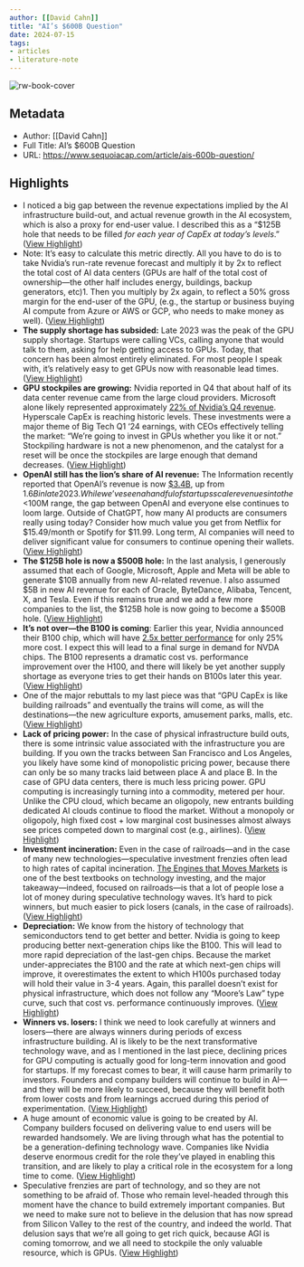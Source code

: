 ```yaml
---
author: [[David Cahn]]
title: "AI’s $600B Question"
date: 2024-07-15
tags: 
- articles
- literature-note
---
```

![rw-book-cover](https://www.sequoiacap.com/wp-content/uploads/sites/6/2024/06/600B-OG.png)

## Metadata
- Author: [[David Cahn]]
- Full Title: AI’s $600B Question
- URL: https://www.sequoiacap.com/article/ais-600b-question/

## Highlights
- I noticed a big gap between the revenue expectations implied by the AI infrastructure build-out, and actual revenue growth in the AI ecosystem, which is also a proxy for end-user value. I described this as a “$125B hole that needs to be filled *for each year of CapEx at today’s levels*.” ([View Highlight](https://read.readwise.io/read/01j2vym399vdsv1mb4p7g3t0wn))
- Note: It’s easy to calculate this metric directly. All you have to do is to take Nvidia’s run-rate revenue forecast and multiply it by 2x to reflect the total cost of AI data centers (GPUs are half of the total cost of ownership—the other half includes energy, buildings, backup generators, etc)1. Then you multiply by 2x again, to reflect a 50% gross margin for the end-user of the GPU, (e.g., the startup or business buying AI compute from Azure or AWS or GCP, who needs to make money as well). ([View Highlight](https://read.readwise.io/read/01j2vyqn9wg3tvd7av5tse90p7))
- **The supply shortage has subsided:** Late 2023 was the peak of the GPU supply shortage. Startups were calling VCs, calling anyone that would talk to them, asking for help getting access to GPUs. Today, that concern has been almost entirely eliminated. For most people I speak with, it’s relatively easy to get GPUs now with reasonable lead times. ([View Highlight](https://read.readwise.io/read/01j2vyqxqwq6dt56gmqc9nne9c))
- **GPU stockpiles are growing:** Nvidia reported in Q4 that about half of its data center revenue came from the large cloud providers. Microsoft alone likely represented approximately [22% of Nvidia’s Q4 revenue](https://platformonomics.com/2024/02/follow-the-capex-triangulating-nvidia/comment-page-1/). Hyperscale CapEx is reaching historic levels. These investments were a major theme of Big Tech Q1 ‘24 earnings, with CEOs effectively telling the market: “We’re going to invest in GPUs whether you like it or not.” Stockpiling hardware is not a new phenomenon, and the catalyst for a reset will be once the stockpiles are large enough that demand decreases. ([View Highlight](https://read.readwise.io/read/01j2vyrjjpc90j78hp1pdk8dk7))
- **OpenAI still has the lion’s share of AI revenue:** The Information recently reported that OpenAI’s revenue is now [$3.4B](https://www.theinformation.com/articles/openais-annualized-revenue-doubles-to-3-4-billion-since-late-2023?rc=0uxjjk), up from $1.6B in late 2023. While we’ve seen a handful of startups scale revenues into the <$100M range, the gap between OpenAI and everyone else continues to loom large. Outside of ChatGPT, how many AI products are consumers really using today? Consider how much value you get from Netflix for $15.49/month or Spotify for $11.99. Long term, AI companies will need to deliver significant value for consumers to continue opening their wallets. ([View Highlight](https://read.readwise.io/read/01j2vys9jbxznkxfed9xp1ft1e))
- **The $125B hole is now a $500B hole:** In the last analysis, I generously assumed that each of Google, Microsoft, Apple and Meta will be able to generate $10B annually from new AI-related revenue. I also assumed $5B in new AI revenue for each of Oracle, ByteDance, Alibaba, Tencent, X, and Tesla. Even if this remains true and we add a few more companies to the list, the $125B hole is now going to become a $500B hole. ([View Highlight](https://read.readwise.io/read/01j2vysh2nvgyfa1gdnr4ycy06))
- **It’s not over—the B100 is coming**: Earlier this year, Nvidia announced their B100 chip, which will have [2.5x better performance](https://www.nextplatform.com/2024/03/18/with-blackwell-gpus-ai-gets-cheaper-and-easier-competing-with-nvidia-gets-harder/) for only 25% more cost. I expect this will lead to a final surge in demand for NVDA chips. The B100 represents a dramatic cost vs. performance improvement over the H100, and there will likely be yet another supply shortage as everyone tries to get their hands on B100s later this year. ([View Highlight](https://read.readwise.io/read/01j2vyt9k97qmtvgjzbj11wfdj))
- One of the major rebuttals to my last piece was that “GPU CapEx is like building railroads” and eventually the trains will come, as will the destinations—the new agriculture exports, amusement parks, malls, etc. ([View Highlight](https://read.readwise.io/read/01j2vyv2axpptcmj8gd4ae2xgf))
- **Lack of pricing power:** In the case of physical infrastructure build outs, there is some intrinsic value associated with the infrastructure you are building. If you own the tracks between San Francisco and Los Angeles, you likely have some kind of monopolistic pricing power, because there can only be so many tracks laid between place A and place B. In the case of GPU data centers, there is much less pricing power. GPU computing is increasingly turning into a commodity, metered per hour. Unlike the CPU cloud, which became an oligopoly, new entrants building dedicated AI clouds continue to flood the market. Without a monopoly or oligopoly, high fixed cost + low marginal cost businesses almost always see prices competed down to marginal cost (e.g., airlines). ([View Highlight](https://read.readwise.io/read/01j2vywa7x5q4yxazb88pqbe2p))
- **Investment incineration:** Even in the case of railroads—and in the case of many new technologies—speculative investment frenzies often lead to high rates of capital incineration. [The Engines that Moves Markets](https://www.amazon.com/Engines-That-Markets-Alisdair-Nairn/dp/0857195999) is one of the best textbooks on technology investing, and the major takeaway—indeed, focused on railroads—is that a lot of people lose a lot of money during speculative technology waves. It’s hard to pick winners, but much easier to pick losers (canals, in the case of railroads). ([View Highlight](https://read.readwise.io/read/01j2vyx3eq8samm9j6n62m2pbr))
- **Depreciation:** We know from the history of technology that semiconductors tend to get better and better. Nvidia is going to keep producing better next-generation chips like the B100. This will lead to more rapid depreciation of the last-gen chips. Because the market under-appreciates the B100 and the rate at which next-gen chips will improve, it overestimates the extent to which H100s purchased today will hold their value in 3-4 years. Again, this parallel doesn’t exist for physical infrastructure, which does not follow any “Moore’s Law” type curve, such that cost vs. performance continuously improves. ([View Highlight](https://read.readwise.io/read/01j2vzaqcnxnnw37shyqp1mgeb))
- **Winners vs. losers:** I think we need to look carefully at winners and losers—there are always winners during periods of excess infrastructure building. AI is likely to be the next transformative technology wave, and as I mentioned in the last piece, declining prices for GPU computing is actually good for long-term innovation and good for startups. If my forecast comes to bear, it will cause harm primarily to investors. Founders and company builders will continue to build in AI—and they will be more likely to succeed, because they will benefit both from lower costs and from learnings accrued during this period of experimentation. ([View Highlight](https://read.readwise.io/read/01j2vzb3gt0yzmzxr356cmbm9c))
- A huge amount of economic value is going to be created by AI. Company builders focused on delivering value to end users will be rewarded handsomely. We are living through what has the potential to be a generation-defining technology wave. Companies like Nvidia deserve enormous credit for the role they’ve played in enabling this transition, and are likely to play a critical role in the ecosystem for a long time to come. ([View Highlight](https://read.readwise.io/read/01j2vzbsxktpbtkefzea1s48a7))
- Speculative frenzies are part of technology, and so they are not something to be afraid of. Those who remain level-headed through this moment have the chance to build extremely important companies. But we need to make sure not to believe in the delusion that has now spread from Silicon Valley to the rest of the country, and indeed the world. That delusion says that we’re all going to get rich quick, because AGI is coming tomorrow, and we all need to stockpile the only valuable resource, which is GPUs. ([View Highlight](https://read.readwise.io/read/01j2vzc9f8wx181wnmfc0xa82a))
